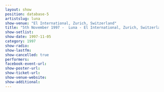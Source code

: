 ```yaml
---
layout: show
position: database-5
artistslug: luna
show-venue: "El International, Zurich, Switzerland"
title: "5th November 1997 -  Luna - El International, Zurich, Switzerland"
show-setlist: 
show-date: 1997-11-05
category: 1997
show-radio: 
show-lastfm: 
show-cancelled: true
performers: 
facebook-event-url: 
show-poster-url: 
show-ticket-url: 
show-venue-website: 
show-additional: 
---
```

